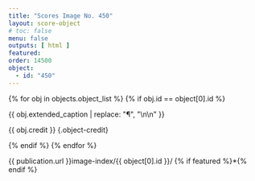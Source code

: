 ```yaml
---
title: "Scores Image No. 450"
layout: score-object
# toc: false
menu: false
outputs: [ html ]
featured: 
order: 14500
object:
  - id: "450"
---
```


{% for obj in objects.object_list %}
{% if obj.id == object[0].id %}

{{ obj.extended_caption | replace: "¶", "\n\n" }}

{{ obj.credit }} {.object-credit}

{% endif %}
{% endfor %}

<div class="object-credit object-url is-print-only">

{{ publication.url }}image-index/{{ object[0].id }}/ {% if featured %}*{% endif %}

</div>
